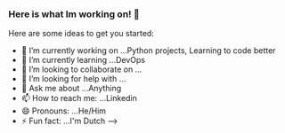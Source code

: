 ### Here is what Im working on! 👋


Here are some ideas to get you started:

- 🔭 I’m currently working on ...Python projects, Learning to code better
- 🌱 I’m currently learning ...DevOps
- 👯 I’m looking to collaborate on ...
- 🤔 I’m looking for help with ...
- 💬 Ask me about ...Anything 
- 📫 How to reach me: ...Linkedin
- 😄 Pronouns: ...He/Him
- ⚡ Fun fact: ...I'm Dutch 
-->

